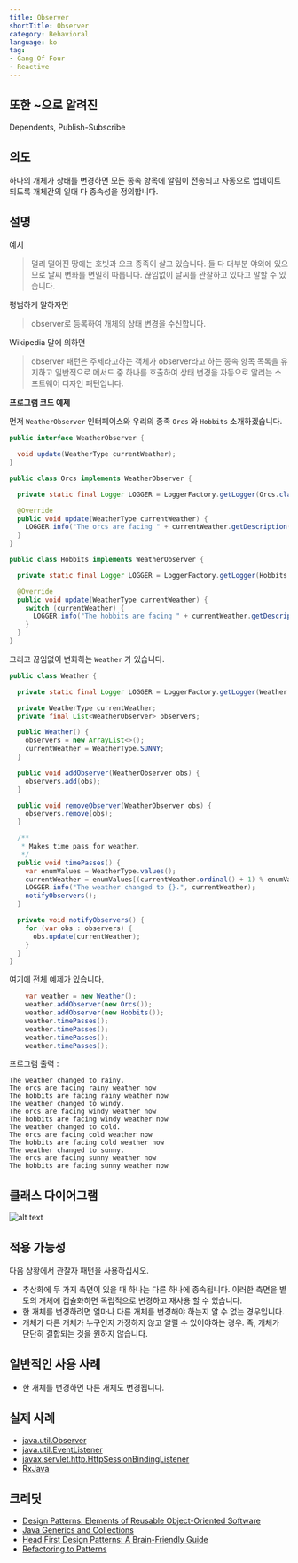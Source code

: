 ```yaml
---
title: Observer
shortTitle: Observer
category: Behavioral
language: ko
tag:
- Gang Of Four
- Reactive
---
```


## 또한 ~으로 알려진

Dependents, Publish-Subscribe

## 의도

하나의 개체가 상태를 변경하면 모든 종속 항목에 알림이 전송되고 자동으로 업데이트 되도록 개체간의 일대 다 종속성을 정의합니다.

## 설명

예시

> 멀리 떨어진 땅에는 호빗과 오크 종족이 살고 있습니다. 둘 다 대부분 야외에 있으므로 날씨 변화를 면밀히 따릅니다. 끊임없이 날씨를 관찰하고 있다고 말할 수 있습니다.

평범하게 말하자면

> observer로 등록하여 개체의 상태 변경을 수신합니다.

Wikipedia 말에 의하면

> observer 패턴은 주제라고하는 객체가 observer라고 하는 종속 항목 목록을 유지하고 일반적으로 메서드 중 하나를 호출하여 상태 변경을 자동으로 알리는 소프트웨어 디자인 패턴입니다.

**프로그램 코드 예제**

먼저 `WeatherObserver` 인터페이스와 우리의 종족 `Orcs` 와 `Hobbits` 소개하겠습니다.

```java
public interface WeatherObserver {

  void update(WeatherType currentWeather);
}

public class Orcs implements WeatherObserver {

  private static final Logger LOGGER = LoggerFactory.getLogger(Orcs.class);

  @Override
  public void update(WeatherType currentWeather) {
    LOGGER.info("The orcs are facing " + currentWeather.getDescription() + " weather now");
  }
}

public class Hobbits implements WeatherObserver {

  private static final Logger LOGGER = LoggerFactory.getLogger(Hobbits.class);

  @Override
  public void update(WeatherType currentWeather) {
    switch (currentWeather) {
      LOGGER.info("The hobbits are facing " + currentWeather.getDescription() + " weather now");
    }
  }
}
```

그리고 끊임없이 변화하는 `Weather` 가 있습니다.

```java
public class Weather {

  private static final Logger LOGGER = LoggerFactory.getLogger(Weather.class);

  private WeatherType currentWeather;
  private final List<WeatherObserver> observers;

  public Weather() {
    observers = new ArrayList<>();
    currentWeather = WeatherType.SUNNY;
  }

  public void addObserver(WeatherObserver obs) {
    observers.add(obs);
  }

  public void removeObserver(WeatherObserver obs) {
    observers.remove(obs);
  }

  /**
   * Makes time pass for weather.
   */
  public void timePasses() {
    var enumValues = WeatherType.values();
    currentWeather = enumValues[(currentWeather.ordinal() + 1) % enumValues.length];
    LOGGER.info("The weather changed to {}.", currentWeather);
    notifyObservers();
  }

  private void notifyObservers() {
    for (var obs : observers) {
      obs.update(currentWeather);
    }
  }
}
```

여기에 전체 예제가 있습니다.

```java
    var weather = new Weather();
    weather.addObserver(new Orcs());
    weather.addObserver(new Hobbits());
    weather.timePasses();
    weather.timePasses();
    weather.timePasses();
    weather.timePasses();
```

프로그램 출력 :

```
The weather changed to rainy.
The orcs are facing rainy weather now
The hobbits are facing rainy weather now
The weather changed to windy.
The orcs are facing windy weather now
The hobbits are facing windy weather now
The weather changed to cold.
The orcs are facing cold weather now
The hobbits are facing cold weather now
The weather changed to sunny.
The orcs are facing sunny weather now
The hobbits are facing sunny weather now
```

## 클래스 다이어그램

![alt text](./etc/observer.png)

## 적용 가능성

다음 상황에서 관찰자 패턴을 사용하십시오.

- 추상화에 두 가지 측면이 있을 때 하나는 다른 하나에 종속됩니다. 이러한 측면을 별도의 개체에 캡슐화하면 독립적으로 변경하고 재사용 할 수 있습니다.
- 한 개체를 변경하려면 얼마나 다른 개체를 변경해야 하는지 알 수 없는 경우입니다.
- 개체가 다른 개체가 누구인지 가정하지 않고 알릴 수 있어야하는 경우. 즉, 개체가 단단히 결합되는 것을 원하지 않습니다.

## 일반적인 사용 사례

- 한 개체를 변경하면 다른 개체도 변경됩니다.

## 실제 사례

- [java.util.Observer](http://docs.oracle.com/javase/8/docs/api/java/util/Observer.html)
- [java.util.EventListener](http://docs.oracle.com/javase/8/docs/api/java/util/EventListener.html)
- [javax.servlet.http.HttpSessionBindingListener](http://docs.oracle.com/javaee/7/api/javax/servlet/http/HttpSessionBindingListener.html)
- [RxJava](https://github.com/ReactiveX/RxJava)

## 크레딧

- [Design Patterns: Elements of Reusable Object-Oriented Software](https://www.amazon.com/gp/product/0201633612/ref=as_li_tl?ie=UTF8&camp=1789&creative=9325&creativeASIN=0201633612&linkCode=as2&tag=javadesignpat-20&linkId=675d49790ce11db99d90bde47f1aeb59)
- [Java Generics and Collections](https://www.amazon.com/gp/product/0596527756/ref=as_li_tl?ie=UTF8&camp=1789&creative=9325&creativeASIN=0596527756&linkCode=as2&tag=javadesignpat-20&linkId=246e5e2c26fe1c3ada6a70b15afcb195)
- [Head First Design Patterns: A Brain-Friendly Guide](https://www.amazon.com/gp/product/0596007124/ref=as_li_tl?ie=UTF8&camp=1789&creative=9325&creativeASIN=0596007124&linkCode=as2&tag=javadesignpat-20&linkId=6b8b6eea86021af6c8e3cd3fc382cb5b)
- [Refactoring to Patterns](https://www.amazon.com/gp/product/0321213351/ref=as_li_tl?ie=UTF8&camp=1789&creative=9325&creativeASIN=0321213351&linkCode=as2&tag=javadesignpat-20&linkId=2a76fcb387234bc71b1c61150b3cc3a7)
